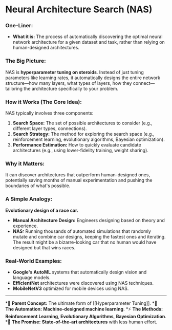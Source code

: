 # Neural Architecture Search (NAS)

### One-Liner:
*   **What it is:** The process of automatically discovering the optimal neural network architecture for a given dataset and task, rather than relying on human-designed architectures.

### The Big Picture:
NAS is **hyperparameter tuning on steroids**. Instead of just tuning parameters like learning rates, it automatically designs the entire network structure—how many layers, what types of layers, how they connect—tailoring the architecture specifically to your problem.

### How it Works (The Core Idea):
NAS typically involves three components:
1.  **Search Space:** The set of possible architectures to consider (e.g., different layer types, connections).
2.  **Search Strategy:** The method for exploring the search space (e.g., reinforcement learning, evolutionary algorithms, Bayesian optimization).
3.  **Performance Estimation:** How to quickly evaluate candidate architectures (e.g., using lower-fidelity training, weight sharing).

### Why it Matters:
It can discover architectures that outperform human-designed ones, potentially saving months of manual experimentation and pushing the boundaries of what's possible.

### A Simple Analogy:
**Evolutionary design of a race car.**
*   **Manual Architecture Design:** Engineers designing based on theory and experience.
*   **NAS:** Running thousands of automated simulations that randomly mutate and combine car designs, keeping the fastest ones and iterating. The result might be a bizarre-looking car that no human would have designed but that wins races.

### Real-World Examples:
*   **Google's AutoML** systems that automatically design vision and language models.
*   **EfficientNet** architectures were discovered using NAS techniques.
*   **MobileNetV3** optimized for mobile devices using NAS.

---
*🌳 **Parent Concept:** The ultimate form of [[Hyperparameter Tuning]].
*🤖 **The Automation:** **Machine-designed machine learning**.
*⚡ **The Methods:** **Reinforcement Learning**, **Evolutionary Algorithms**, **Bayesian Optimization**.
*🚀 **The Promise:** **State-of-the-art architectures** with less human effort.
